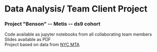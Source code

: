 # Data Analysis/ Team Client Project  
### Project "Benson" -- Metis -- ds9 cohort

Code available as jupyter notebooks from all collaborating team members  
Slides available as PDF  
Project based on data from [NYC MTA](http://web.mta.info/developers/turnstile.html)  
